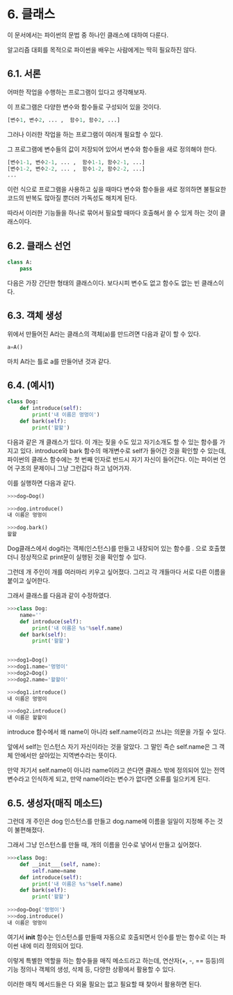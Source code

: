 # 6. 클래스

이 문서에서는 파이썬의 문법 중 하나인 클래스에 대하여 다룬다.

알고리즘 대회를 목적으로 파이썬을 배우는 사람에게는 딱히 필요하진 않다.

## 6.1. 서론

어떠한 작업을 수행하는 프로그램이 있다고 생각해보자.

이 프로그램은 다양한 변수와 함수들로 구성되어 있을 것이다.

```python
[변수1, 변수2, ... ,  함수1, 함수2, ...]
```

그러나 이러한 작업을 하는 프로그램이 여러개 필요할 수 있다.

그 프로그램에 변수들의 값이 저장되어 있어서 변수와 함수들을 새로 정의해야 한다.

```python
[변수1-1, 변수2-1, ... ,  함수1-1, 함수2-1, ...]
[변수1-2, 변수2-2, ... ,  함수1-2, 함수2-2, ...]
...
```

이런 식으로 프로그램을 사용하고 싶을 때마다 변수와 함수들을 새로 정의하면 불필요한 코드의 반복도 많아질 뿐더러 가독성도 해치게 된다.

따라서 이러한 기능들을 하나로 묶어서 필요할 때마다 호출해서 쓸 수 있게 하는 것이 클래스이다.

## 6.2. 클래스 선언

```python
class A:
    pass
```

다음은 가장 간단한 형태의 클래스이다. 보다시피 변수도 없고 함수도 없는 빈 클래스이다.

## 6.3. 객체 생성

위에서 만들어진 A라는 클래스의 객체(a)를 만드려면 다음과 같이 할 수 있다.

```python
a=A()
```

마치 A라는 틀로 a를 만들어낸 것과 같다.

## 6.4. (예시1)

```python
class Dog:
    def introduce(self):
        print('내 이름은 멍멍이')
    def bark(self):
        print('왈왈')
```

다음과 같은 개 클래스가 있다.
이 개는 짖을 수도 있고 자기소개도 할 수 있는 함수를 가지고 있다.
introduce와 bark 함수의 매개변수로 self가 들어간 것을 확인할 수 있는데, 파이썬의 클래스 함수에는 첫 번째 인자로 반드시 자기 자신이 들어간다.
이는 파이썬 언어 구조의 문제이니 그냥 그런갑다 하고 넘어가자.

이를 실행하면 다음과 같다.

```python
>>>dog=Dog()

>>>dog.introduce()
내 이름은 멍멍이

>>>dog.bark()
왈왈
```

Dog클래스에서 dog라는 객체(인스턴스)를 만들고 내장되어 있는 함수를 . 으로 호출했더니 정상적으로 print문이 실행된 것을 확인할 수 있다.

그런데 개 주인이 개를 여러마리 키우고 싶어졌다. 그리고 각 개들마다 서로 다른 이름을 붙이고 싶어한다.

그래서 클래스를 다음과 같이 수정하였다.

```python
>>>class Dog:
    name=''
    def introduce(self):
        print('내 이름은 %s'%self.name)
    def bark(self):
        print('왈왈')
        

>>>dog1=Dog()
>>>dog1.name='멍멍이'
>>>dog2=Dog()
>>>dog2.name='왈왈이'

>>>dog1.introduce()
내 이름은 멍멍이

>>>dog2.introduce()
내 이름은 왈왈이
```

introduce 함수에서 왜 name이 아니라 self.name이라고 쓰냐는 의문을 가질 수 있다.

앞에서 self는 인스턴스 자기 자신이라는 것을 알았다. 그 말인 즉슨 self.name은 그 객체 안에서만 살아있는 지역변수라는 뜻이다.

만약 저기서 self.name이 아니라 name이라고 쓴다면 클래스 밖에 정의되어 있는 전역 변수라고 인식하게 되고, 만약 name이라는 변수가 없다면 오류를 일으키게 된다.

## 6.5. 생성자(매직 메소드)

그런데 개 주인은 dog 인스턴스를 만들고 dog.name에 이름을 일일이 지정해 주는 것이 불편해졌다.

그래서 그냥 인스턴스를 만들 때, 개의 이름을 인수로 넣어서 만들고 싶어졌다.

```python
>>>class Dog:
    def __init___(self, name):
        self.name=name
    def introduce(self):
        print('내 이름은 %s'%self.name)
    def bark(self):
        print('왈왈')
        
>>>dog=Dog('멍멍이')
>>>dog.introduce()
내 이름은 멍멍이
```

여기서 __init__ 함수는 인스턴스를 만들때 자동으로 호출되면서 인수를 받는 함수로 이는 파이썬 내에 미리 정의되어 있다.

이렇게 특별한 역할을 하는 함수들을 매직 메소드라고 하는데, 연산자(+, -, == 등등)의 기능 정의나 객체의 생성, 삭제 등, 다양한 상황에서 활용할 수 있다.

이러한 매직 메서드들은 다 외울 필요는 없고 필요할 때 찾아서 활용하면 된다.

